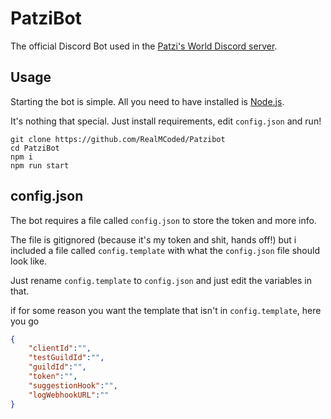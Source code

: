# PatziBot

The official Discord Bot used in the [Patzi's World Discord server](https://discord.gg/pBFQPJQ5xd).

## Usage

Starting the bot is simple. All you need to have installed is [Node.js](https://nodejs.org/en/).

It's nothing that special. Just install requirements, edit `config.json` and run!

```
git clone https://github.com/RealMCoded/Patzibot
cd PatziBot
npm i
npm run start
```

## config.json

The bot requires a file called `config.json` to store the token and more info.

The file is gitignored (because it's my token and shit, hands off!) but i included a file called `config.template` with what the `config.json` file should look like.

Just rename `config.template` to `config.json` and just edit the variables in that.

if for some reason you want the template that isn't in `config.template`, here you go

```json
{
    "clientId":"",
    "testGuildId":"",
    "guildId":"",
    "token":"",
    "suggestionHook":"",
    "logWebhookURL":""
}
```